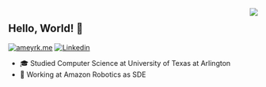 <img align='right' src="https://github-readme-stats.vercel.app/api?username=ameyrk99&count_private=true&show_icons=true&include_all_commits=true&hide=prs,issues,contribs">

## Hello, World! :wave:

[![ameyrk.me](https://img.shields.io/static/v1?label=ameyrk.me&message=%20&color=yellow&logo=&style=flat-square&logoColor=white)](https://ameyrk.me)
[![Linkedin](https://img.shields.io/static/v1?label=Linkedin&message=%20&color=blue&logo=Linkedin&style=flat-square&logoColor=white)](https://www.linkedin.com/in/ameyrk/)
  
  
- 🎓 Studied Computer Science at University of Texas at Arlington
-  Working at Amazon Robotics as SDE
